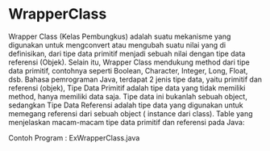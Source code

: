 # WrapperClass
Wrapper Class (Kelas Pembungkus) adalah suatu mekanisme yang digunakan untuk mengconvert atau mengubah suatu nilai yang di definisikan, dari tipe data primitif menjadi sebuah nilai dengan tipe data referensi (Objek). Selain itu, Wrapper Class mendukung method dari tipe data primitif, contohnya seperti Boolean, Character, Integer, Long, Float, dsb.
Bahasa pemrograman Java, terdapat 2 jenis tipe data, yaitu primitif dan referensi (objek), Tipe Data Primitif adalah tipe data yang tidak memiliki method, hanya memiliki data saja. Tipe data ini bukanlah sebuah object, sedangkan Tipe Data Referensi adalah tipe data yang digunakan untuk memegang referensi dari sebuah object ( instance dari class).
Table yang menjelaskan macam-macam tipe data primitif dan referensi pada Java:
 
Contoh Program :
ExWrapperClass.java
